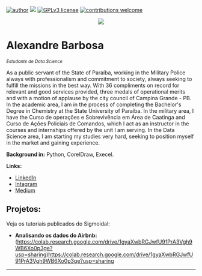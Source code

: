 [![author](https://img.shields.io/badge/author-Alexandre_Barbosa-red.svg)](www.linkedin.com/in/alexandre-barbosa-da-silva-a1b132259) [![](https://img.shields.io/badge/python-3.7+-blue.svg)](https://www.python.org/downloads/release/python-365/) [![GPLv3 license](https://img.shields.io/badge/License-GPLv3-blue.svg)](http://perso.crans.org/besson/LICENSE.html) [![contributions welcome](https://img.shields.io/badge/contributions-welcome-brightgreen.svg?style=flat)](https://github.com/carlosfab/data_science/issues)

<p align="center">
  <img src="banner.png" >
</p>

# Alexandre Barbosa
<sub>*Estudante de Data Science* </sub>

As a public servant of the State of Paraíba, working in the Military Police always with professionalism and commitment to society, always seeking to fulfill the missions in the best way. With 36 compliments on record for relevant and good services provided, three medals of operational merits and with a motion of applause by the city council of Campina Grande - PB.
In the academic area, I am in the process of completing the Bachelor's Degree in Chemistry at the State University of Paraíba. In the military area, I have the Curso de operações e Sobrevivência em Área de Caatinga and Curso de Ações Policiais de Comandos, which I act as an instructor in the courses and internships offered by the unit I am serving.
In the Data Science area, I am starting my studies very hard, seeking to position myself in the market and gaining experience.

**Background in:** Python, CorelDraw, Execel.

**Links:**
* [LinkedIn](www.linkedin.com/in/alexandre-barbosa-da-silva-a1b132259)
* [Intagram](https://instagram.com/alexandrebarbosa.dc?igshid=MzNlNGNkZWQ4Mg==)
* [Medium](https://medium.com/@alexandrebarbosa.dc)


## Projetos:
Veja os tutoriais publicados do Sigmoidal:

* **Analisando os dados do Airbnb:** (https://colab.research.google.com/drive/1gyaXwbRGJwfU91PrA3Vgh9WB6Xo0p3ge?usp=sharing)https://colab.research.google.com/drive/1gyaXwbRGJwfU91PrA3Vgh9WB6Xo0p3ge?usp=sharing


---
